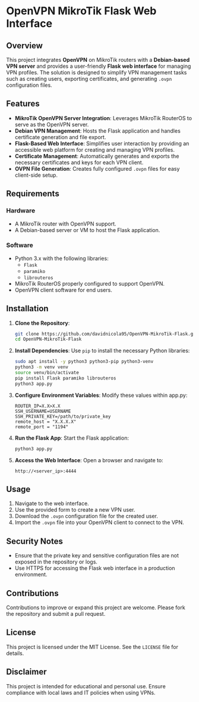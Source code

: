 # OpenVPN MikroTik Flask Web Interface

## Overview
This project integrates **OpenVPN** on MikroTik routers with a **Debian-based VPN server** and provides a user-friendly **Flask web interface** for managing VPN profiles. The solution is designed to simplify VPN management tasks such as creating users, exporting certificates, and generating `.ovpn` configuration files.

## Features
- **MikroTik OpenVPN Server Integration**: Leverages MikroTik RouterOS to serve as the OpenVPN server.
- **Debian VPN Management**: Hosts the Flask application and handles certificate generation and file export.
- **Flask-Based Web Interface**: Simplifies user interaction by providing an accessible web platform for creating and managing VPN profiles.
- **Certificate Management**: Automatically generates and exports the necessary certificates and keys for each VPN client.
- **OVPN File Generation**: Creates fully configured `.ovpn` files for easy client-side setup.

## Requirements
### Hardware
- A MikroTik router with OpenVPN support.
- A Debian-based server or VM to host the Flask application.

### Software
- Python 3.x with the following libraries:
  - `Flask`
  - `paramiko`
  - `librouteros`
- MikroTik RouterOS properly configured to support OpenVPN.
- OpenVPN client software for end users.

## Installation
1. **Clone the Repository**:
   ```bash
   git clone https://github.com/davidnicola95/OpenVPN-MikroTik-Flask.git
   cd OpenVPN-MikroTik-Flask
   ```

2. **Install Dependencies**:
   Use `pip` to install the necessary Python libraries:
   ```bash
   sudo apt install -y python3 python3-pip python3-venv
   python3 -m venv venv
   source venv/bin/activate
   pip install Flask paramiko librouteros
   python3 app.py
   ```

3. **Configure Environment Variables**:
   Modify these values within app.py:
   ```plaintext
   ROUTER_IP=X.X>X.X
   SSH_USERNAME=USERNAME
   SSH_PRIVATE_KEY=/path/to/private_key
   remote_host = "X.X.X.X"
   remote_port = "1194"
   ```

4. **Run the Flask App**:
   Start the Flask application:
   ```bash
   python3 app.py
   ```

5. **Access the Web Interface**:
   Open a browser and navigate to:
   ```
   http://<server_ip>:4444
   ```

## Usage
1. Navigate to the web interface.
2. Use the provided form to create a new VPN user.
3. Download the `.ovpn` configuration file for the created user.
4. Import the `.ovpn` file into your OpenVPN client to connect to the VPN.

## Security Notes
- Ensure that the private key and sensitive configuration files are not exposed in the repository or logs.
- Use HTTPS for accessing the Flask web interface in a production environment.

## Contributions
Contributions to improve or expand this project are welcome. Please fork the repository and submit a pull request.

## License
This project is licensed under the MIT License. See the `LICENSE` file for details.

## Disclaimer
This project is intended for educational and personal use. Ensure compliance with local laws and IT policies when using VPNs.

